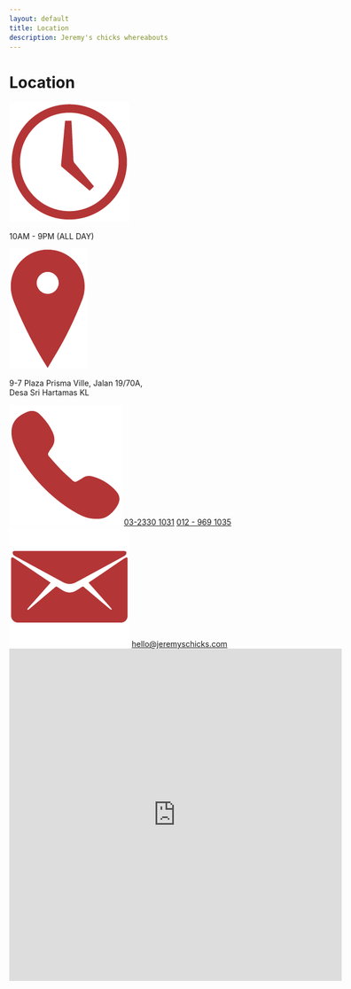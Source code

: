 ```yaml
---
layout: default
title: Location
description: Jeremy's chicks whereabouts 
---
```

<div class="bg-eggshell">
	<div class="container">
		<div class="row infopage locationrow">
			<div class="col-12 col-md-4 localinfo">
				<div class="col-12 nopad titlediv pagetitle">
					<h1 class="fontfamily1 fontcolor1">Location</h1>
				</div>
				<div class="col-12 nopad localcontact">
					<img src="assets/images/contacticon-01.png" alt="hours" class="img-fluid">
					<p>10AM - 9PM (ALL DAY)</p>
				</div>
				<div class="col-12 nopad localcontact">
					<img src="assets/images/contacticon-02.png" alt="location" class="img-fluid">
					<p>9-7 Plaza Prisma Ville, Jalan 19/70A,<br>Desa Sri Hartamas KL</p>
				</div>
				<div class="col-12 nopad localcontact">
					<img src="assets/images/contacticon-03.png" alt="phone" class="img-fluid">
					<a href="tel:+60323301031">03-2330 1031</a>
					<a href="tel:+60164022880">012 - 969 1035</a>
				</div>
				<div class="col-12 nopad localcontact">
					<img src="assets/images/contacticon-04.png" alt="email" class="img-fluid">
					<a href="mailto:hello@jeremyschicks.com">hello@jeremyschicks.com</a>
				</div>
			</div>
			<div class="col-12 col-md-8 localmap">
				<div class="google-maps">
					<iframe src="https://www.google.com/maps/embed?pb=!1m18!1m12!1m3!1d3983.74830295979!2d101.64765361534087!3d3.1609025976984597!2m3!1f0!2f0!3f0!3m2!1i1024!2i768!4f13.1!3m3!1m2!1s0x31cc49f0562f5e2d%3A0x2ac92c2f73e0851d!2sJEREMY&#39;S%20CHICKS!5e0!3m2!1sen!2smy!4v1607606403540!5m2!1sen!2smy" width="600" height="600" frameborder="0" style="border:0;" allowfullscreen="" aria-hidden="false" tabindex="0"></iframe>
				</div>
			</div>
		</div>
	</div>
</div>